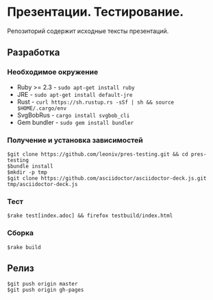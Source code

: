 # Презентации. Тестирование.

Репозиторий содержит исходные тексты презентаций.

## Разработка

### Необходимое окружение

- Ruby >= 2.3 - `sudo apt-get install ruby`
- JRE - `sudo apt-get install default-jre`
- Rust - `curl https://sh.rustup.rs -sSf | sh && source $HOME/.cargo/env`
- SvgBobRus - `cargo install svgbob_cli`
- Gem bundler - `sudo gem install bundler`

### Получение и установка зависимостей

    $git clone https://github.com/leoniv/pres-testing.git && cd pres-testing
    $bundle install
    $mkdir -p tmp
    $git clone https://github.com/asciidoctor/asciidoctor-deck.js.git tmp/asciidoctor-deck.js

### Тест

    $rake test[index.adoc] && firefox testbuild/index.html

### Сборка

    $rake build

## Релиз

    $git push origin master
    $git push origin gh-pages
